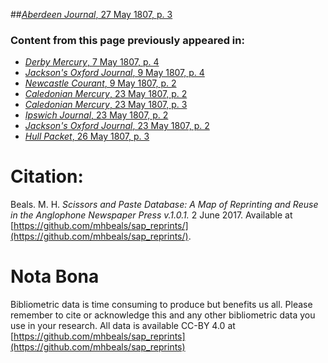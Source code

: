 ##[*Aberdeen Journal*, 27 May 1807, p. 3](https://mhbeals.github.io/sap_html/Aberdeen-Journal/Aberdeen-Journal-27-May-1807-p-3)

### Content from this page previously appeared in:
+ [*Derby Mercury*, 7 May 1807, p. 4](https://mhbeals.github.io/sap_html/Derby-Mercury/Derby-Mercury-7-May-1807-p-4)
+ [*Jackson's Oxford Journal*, 9 May 1807, p. 4](https://mhbeals.github.io/sap_html/Jackson's-Oxford-Journal/Jackson's-Oxford-Journal-9-May-1807-p-4)
+ [*Newcastle Courant*, 9 May 1807, p. 2](https://mhbeals.github.io/sap_html/Newcastle-Courant/Newcastle-Courant-9-May-1807-p-2)
+ [*Caledonian Mercury*, 23 May 1807, p. 2](https://mhbeals.github.io/sap_html/Caledonian-Mercury/Caledonian-Mercury-23-May-1807-p-2)
+ [*Caledonian Mercury*, 23 May 1807, p. 3](https://mhbeals.github.io/sap_html/Caledonian-Mercury/Caledonian-Mercury-23-May-1807-p-3)
+ [*Ipswich Journal*, 23 May 1807, p. 2](https://mhbeals.github.io/sap_html/Ipswich-Journal/Ipswich-Journal-23-May-1807-p-2)
+ [*Jackson's Oxford Journal*, 23 May 1807, p. 2](https://mhbeals.github.io/sap_html/Jackson's-Oxford-Journal/Jackson's-Oxford-Journal-23-May-1807-p-2)
+ [*Hull Packet*, 26 May 1807, p. 3](https://mhbeals.github.io/sap_html/Hull-Packet/Hull-Packet-26-May-1807-p-3)
                    
# Citation: 

Beals. M. H. *Scissors and Paste Database: A Map of Reprinting and Reuse in the Anglophone Newspaper Press v.1.0.1.* 2 June 2017. Available at [https://github.com/mhbeals/sap_reprints/](https://github.com/mhbeals/sap_reprints/). 
                    
# Nota Bona

Bibliometric data is time consuming to produce but benefits us all. Please remember to cite or acknowledge this and any other bibliometric data you use in your research. All data is available CC-BY 4.0 at [https://github.com/mhbeals/sap_reprints](https://github.com/mhbeals/sap_reprints)